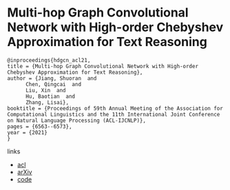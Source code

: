 # Multi-hop Graph Convolutional Network with High-order Chebyshev Approximation for Text Reasoning

```
@inproceedings{hdgcn_acl21,
title = {Multi-hop Graph Convolutional Network with High-order Chebyshev Approximation for Text Reasoning},
author = {Jiang, Shuoran  and
      Chen, Qingcai  and
      Liu, Xin  and
      Hu, Baotian  and
      Zhang, Lisai},
booktitle = {Proceedings of 59th Annual Meeting of the Association for Computational Linguistics and the 11th International Joint Conference on Natural Language Processing (ACL-IJCNLP)},
pages = {6563--6573},
year = {2021}
}
```

links
- [acl](https://aclanthology.org/2021.acl-long.513)
- [arXiv](https://arxiv.org/abs/2106.05221)
- [code](https://github.com/MathIsAll/HDGCN-pytorch)